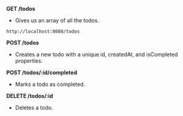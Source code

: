 **GET /todos**
- Gives us an array of all the todos.

```
http://localhost:8080/todos
```

**POST /todos**
- Creates a new todo with a unique id, createdAt, and isCompleted properties.

**POST /todos/:id/completed**
- Marks a todo as completed.

**DELETE /todos/:id**
- Deletes a todo.